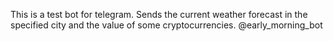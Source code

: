 This is a test bot for telegram. 
Sends the current weather forecast in the specified city and the value of some cryptocurrencies.
@early_morning_bot